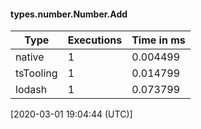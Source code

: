 #### types.number.Number.Add

| Type | Executions | Time in ms |
|------|------------|------------|
| native | 1 | 0.004499 |
| tsTooling | 1 | 0.014799 |
| lodash | 1 | 0.073799 |

[2020-03-01 19:04:44 (UTC)]
